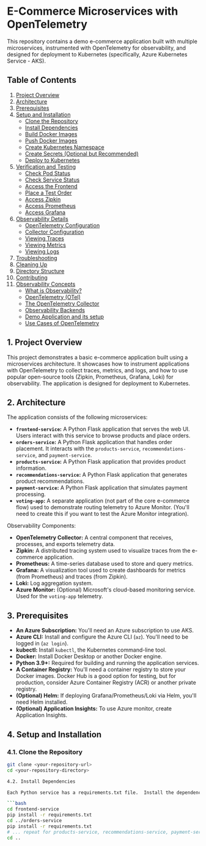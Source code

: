 # E-Commerce Microservices with OpenTelemetry

This repository contains a demo e-commerce application built with multiple microservices, instrumented with OpenTelemetry for observability, and designed for deployment to Kubernetes (specifically, Azure Kubernetes Service - AKS).

## Table of Contents

1.  [Project Overview](#project-overview)
2.  [Architecture](#architecture)
3.  [Prerequisites](#prerequisites)
4.  [Setup and Installation](#setup-and-installation)
    *   [Clone the Repository](#clone-the-repository)
    *   [Install Dependencies](#install-dependencies)
    *   [Build Docker Images](#build-docker-images)
    *   [Push Docker Images](#push-docker-images)
    *   [Create Kubernetes Namespace](#create-kubernetes-namespace)
    *   [Create Secrets (Optional but Recommended)](#create-secrets-optional-but-recommended)
    *   [Deploy to Kubernetes](#deploy-to-kubernetes)
5.  [Verification and Testing](#verification-and-testing)
    *   [Check Pod Status](#check-pod-status)
    *   [Check Service Status](#check-service-status)
    *   [Access the Frontend](#access-the-frontend)
    *   [Place a Test Order](#place-a-test-order)
    *   [Access Zipkin](#access-zipkin)
    *   [Access Prometheus](#access-prometheus)
    *   [Access Grafana](#access-grafana)
6.  [Observability Details](#observability-details)
    *   [OpenTelemetry Configuration](#opentelemetry-configuration)
    *   [Collector Configuration](#collector-configuration)
    *   [Viewing Traces](#viewing-traces)
    *   [Viewing Metrics](#viewing-metrics)
    *   [Viewing Logs](#viewing-logs)
7.  [Troubleshooting](#troubleshooting)
8.  [Cleaning Up](#cleaning-up)
9.  [Directory Structure](#directory-structure)
10. [Contributing](#contributing)
11. [Observability Concepts](#observability-concepts)
    * [What is Observability?](#what-is-observability)
    * [OpenTelemetry (OTel)](#opentelemetry-otel)
    * [The OpenTelemetry Collector](#the-opentelemetry-collector)
    * [Observability Backends](#observability-backends)
    * [Demo Application and its setup](#demo-application-and-its-setup)
    * [Use Cases of OpenTelemetry](#use-cases-of-opentelemetry)
## 1. Project Overview

This project demonstrates a basic e-commerce application built using a microservices architecture.  It showcases how to instrument applications with OpenTelemetry to collect traces, metrics, and logs, and how to use popular open-source tools (Zipkin, Prometheus, Grafana, Loki) for observability.  The application is designed for deployment to Kubernetes.

## 2. Architecture

The application consists of the following microservices:

*   **`frontend-service`:** A Python Flask application that serves the web UI.  Users interact with this service to browse products and place orders.
*   **`orders-service`:** A Python Flask application that handles order placement. It interacts with the `products-service`, `recommendations-service`, and `payment-service`.
*   **`products-service`:** A Python Flask application that provides product information.
*   **`recommendations-service`:** A Python Flask application that generates product recommendations.
*   **`payment-service`:** A Python Flask application that simulates payment processing.
*   **`voting-app`:**  A separate application (not part of the core e-commerce flow) used to demonstrate routing telemetry to Azure Monitor.  (You'll need to create this if you want to test the Azure Monitor integration).

Observability Components:

*   **OpenTelemetry Collector:**  A central component that receives, processes, and exports telemetry data.
*   **Zipkin:**  A distributed tracing system used to visualize traces from the e-commerce application.
*   **Prometheus:**  A time-series database used to store and query metrics.
*   **Grafana:**  A visualization tool used to create dashboards for metrics (from Prometheus) and traces (from Zipkin).
*   **Loki:** Log aggregation system.
*   **Azure Monitor:** (Optional) Microsoft's cloud-based monitoring service.  Used for the `voting-app` telemetry.

## 3. Prerequisites

*   **An Azure Subscription:** You'll need an Azure subscription to use AKS.
*   **Azure CLI:** Install and configure the Azure CLI (`az`).  You'll need to be logged in (`az login`).
*   **kubectl:** Install `kubectl`, the Kubernetes command-line tool.
*   **Docker:** Install Docker Desktop or another Docker engine.
*   **Python 3.9+:** Required for building and running the application services.
*   **A Container Registry:** You'll need a container registry to store your Docker images.  Docker Hub is a good option for testing, but for production, consider Azure Container Registry (ACR) or another private registry.
* **(Optional) Helm:** If deploying Grafana/Prometheus/Loki via Helm, you'll need Helm installed.
* **(Optional) Application Insights:** To use Azure monitor, create Application Insights.

## 4. Setup and Installation

### 4.1. Clone the Repository

```bash
git clone <your-repository-url>
cd <your-repository-directory>

4.2. Install Dependencies

Each Python service has a requirements.txt file.  Install the dependencies for each service:

```bash
cd frontend-service
pip install -r requirements.txt
cd ../orders-service
pip install -r requirements.txt
# ... repeat for products-service, recommendations-service, payment-service ...
cd ..


